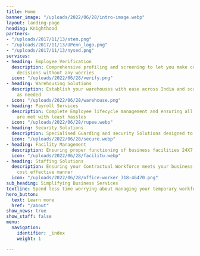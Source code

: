 ```yaml
---
title: Home
banner_image: "/uploads/2022/06/28/intro-image.webp"
layout: landing-page
heading: Knighthood
partners:
- "/uploads/2017/11/13/stem.png"
- "/uploads/2017/11/13/UPenn_logo.png"
- "/uploads/2017/11/13/nysed.png"
services:
- heading: Employee Verification
  description: Comprehensive profiling and screening to let you make confident hiring
    decisions without any worries
  icon: "/uploads/2022/06/28/verify.png"
- heading: Warehousing Solutions
  description: Establish your warehouses with ease across India and scale your business
    as needed
  icon: "/uploads/2022/06/28/warehouse.png"
- heading: Payroll Services
  description: Complete Employee lifecycle management and ensuring all compliances
    are met with least hassles
  icon: "/uploads/2022/06/28/rupee.webp"
- heading: Security Solutions
  description: Specialised Guarding and security Solutions designed to meet your needs
  icon: "/uploads/2022/06/28/secure.webp"
- heading: Facility Management
  description: Ensuring proper functioning of business facilities 24X7
  icon: "/uploads/2022/06/28/facilitu.webp"
- heading: Staffing Solutions
  description: Ensuring your Contractual Workforce meets your business goals in a
    cost effective manner
  icon: "/uploads/2022/06/28/office-worker_318-46470.png"
sub_heading: Simplifying Business Services
textline: Spend less time worrying about managing your temporary workforce
hero_button:
  text: Learn more
  href: "/about"
show_news: true
show_staff: false
menu:
  navigation:
    identifier: _index
    weight: 1

---
```

